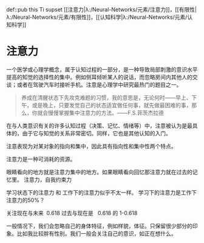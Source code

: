 def::pub this Ti supset [[注意力|λ:/Neural-Networks/元素/注意力]]，[[有限性|λ:/Neural-Networks/元素/有限性]]，[[认知科学|λ:/Neural-Networks/元素/认知科学]]

# 注意力

一个医学或心理学概念，属于认知过程的一部分，是一种导致局部刺激的意识水平提高的知觉的选择性的集中。例如侧耳倾听某人的说话，而忽略房间内其他人的交谈；或者在驾驶汽车时接听手机。注意是心理学中研究最热门的题目之一。

> 养成在清醒状态下先攻克难题的习惯，我的意思是，无论何时——早上、下午，或是晚上，只要发觉自己的状态适宜做任何事，就先做最困难的事，那么，你就会慢慢掌握集中注意力的方法。——F.S.菲茨杰拉德

在与人类意识有关的许多认知过程（决策、记忆、情绪等）中，注意被认为是最具体的，由于它与知觉的关系非常密切。同样，它也是其他认知的入门。

注意表现为对某对象的指向和集中，因此具有指向性和集中性两个特点。



注意力是一种可消耗的资源。


眼睛看向的地方就是注意力集中的地方。如果眼睛看向回忆那注意力就在过去的记忆里。
注意力，自我约束力

学习状态下的注意力 和 工作下的注意力似乎不太一样。
学习下的注意力是工作下注意力的50%？

关注现在与未来  0.618
过去与现在是   0.618 的 1-0.618


一般情况下，我们会忽略自己的身体特征，例如样貌，体征。只保留很少部分的印象。比如我比较胖有性别。我们一般会关注自己的意识，如正在想什么。
